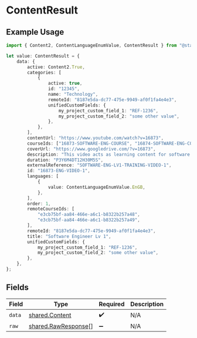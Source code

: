 # ContentResult

## Example Usage

```typescript
import { Content2, ContentLanguageEnumValue, ContentResult } from "@stackone/stackone-client-ts/sdk/models/shared";

let value: ContentResult = {
    data: {
        active: Content2.True,
        categories: [
            {
                active: true,
                id: "12345",
                name: "Technology",
                remoteId: "8187e5da-dc77-475e-9949-af0f1fa4e4e3",
                unifiedCustomFields: {
                    my_project_custom_field_1: "REF-1236",
                    my_project_custom_field_2: "some other value",
                },
            },
        ],
        contentUrl: "https://www.youtube.com/watch?v=16873",
        courseIds: ["16873-SOFTWARE-ENG-COURSE", "16874-SOFTWARE-ENG-COURSE"],
        coverUrl: "https://www.googledrive.com/?v=16873",
        description: "This video acts as learning content for software engineers.",
        duration: "P3Y6M4DT12H30M5S",
        externalReference: "SOFTWARE-ENG-LV1-TRAINING-VIDEO-1",
        id: "16873-ENG-VIDEO-1",
        languages: [
            {
                value: ContentLanguageEnumValue.EnGB,
            },
        ],
        order: 1,
        remoteCourseIds: [
            "e3cb75bf-aa84-466e-a6c1-b8322b257a48",
            "e3cb75bf-aa84-466e-a6c1-b8322b257a49",
        ],
        remoteId: "8187e5da-dc77-475e-9949-af0f1fa4e4e3",
        title: "Software Engineer Lv 1",
        unifiedCustomFields: {
            my_project_custom_field_1: "REF-1236",
            my_project_custom_field_2: "some other value",
        },
    },
};
```

## Fields

| Field                                                             | Type                                                              | Required                                                          | Description                                                       |
| ----------------------------------------------------------------- | ----------------------------------------------------------------- | ----------------------------------------------------------------- | ----------------------------------------------------------------- |
| `data`                                                            | [shared.Content](../../../sdk/models/shared/content.md)           | :heavy_check_mark:                                                | N/A                                                               |
| `raw`                                                             | [shared.RawResponse](../../../sdk/models/shared/rawresponse.md)[] | :heavy_minus_sign:                                                | N/A                                                               |